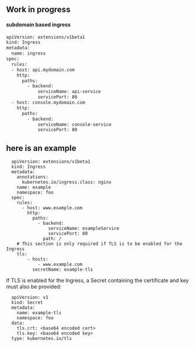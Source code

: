 
## Work in progress
####  subdomain based ingress
```sh
apiVersion: extensions/v1beta1
kind: Ingress
metadata:
  name: ingress
spec:
  rules:
  - host: api.mydomain.com
    http:
      paths:
        - backend:
            serviceName: api-service
            servicePort: 80
  - host: console.mydomain.com
    http:
      paths:
        - backend:
            serviceName: console-service
            servicePort: 80
```

## here is an example

```
  apiVersion: extensions/v1beta1
  kind: Ingress
  metadata:
    annotations:
      kubernetes.io/ingress.class: nginx
    name: example
    namespace: foo
  spec:
    rules:
      - host: www.example.com
        http:
          paths:
            - backend:
                serviceName: exampleService
                servicePort: 80
              path: /
    # This section is only required if TLS is to be enabled for the Ingress
    tls:
        - hosts:
            - www.example.com
          secretName: example-tls
```
If TLS is enabled for the Ingress, a Secret containing the certificate and key must also be provided:
```
  apiVersion: v1
  kind: Secret
  metadata:
    name: example-tls
    namespace: foo
  data:
    tls.crt: <base64 encoded cert>
    tls.key: <base64 encoded key>
  type: kubernetes.io/tls

```
